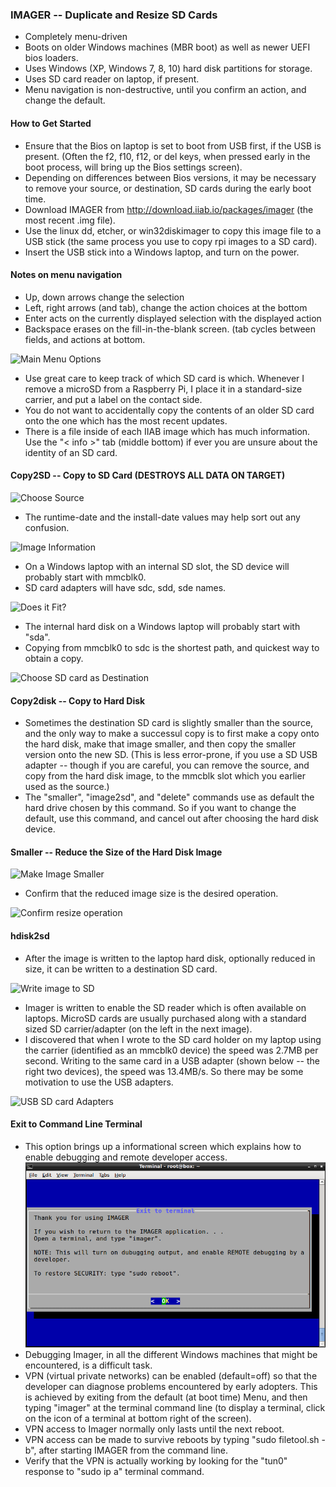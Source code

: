 ### IMAGER -- Duplicate and Resize SD Cards
* Completely menu-driven
* Boots on older Windows machines (MBR boot) as well as newer UEFI bios loaders.
* Uses Windows (XP, Windows 7, 8, 10) hard disk partitions for storage.
* Uses SD card reader on laptop, if present.
* Menu navigation is non-destructive, until you confirm an action, and change the default.

#### How to Get Started
* Ensure that the Bios on laptop is set to boot from USB first, if the USB is present. (Often the f2, f10, f12, or del keys, when pressed early in the boot process, will bring up the Bios settings screen).
* Depending on differences between Bios versions, it may be necessary to remove your source, or destination, SD cards during the early boot time.
* Download IMAGER from http://download.iiab.io/packages/imager (the most recent <filename>.img file).
* Use the linux dd, etcher, or win32diskimager to copy this image file to a USB stick (the same process you use to copy rpi images to a SD card).
* Insert the USB stick into a Windows laptop, and turn on the power.

#### Notes on menu navigation
* Up, down arrows change the selection
* Left, right  arrows (and tab), change the action choices at the bottom
* Enter acts on the currently displayed selection with the displayed action
* Backspace erases on the fill-in-the-blank screen. (tab cycles between fields, and actions at bottom.
    
![Main Menu Options](menu.png)

* Use great care to keep track of which SD card is which.  Whenever I remove a microSD from a Raspberry Pi, I place it in a standard-size carrier, and put a label on the contact side.
* You do not want to accidentally copy the contents of an older SD card onto the one which has the most recent updates.
* There is a file inside of each IIAB image which has much information.  Use the "\< info \>" tab (middle bottom) if ever you are unsure about the identity of an SD card.

#### Copy2SD -- Copy to SD Card (DESTROYS ALL DATA ON TARGET)

![Choose Source](selectSource.png) 

* The runtime-date and the install-date values may help sort out any confusion.

![Image Information](ini.png)

* On a Windows laptop with an internal SD slot, the SD device will probably start with mmcblk0.
* SD card adapters will have sdc, sdd, sde names.

![Does it Fit?](nofit.png)

* The internal hard disk on a Windows laptop will probably start with "sda".
* Copying from mmcblk0 to sdc is the shortest path, and quickest way to obtain a copy.

![Choose SD card as Destination](choose_device.png)

#### Copy2disk -- Copy to Hard Disk
* Sometimes the destination SD card is slightly smaller than the source, and the only way to make a successul copy is to first make a copy onto the hard disk, make that image smaller, and then copy the smaller version onto the new SD.  (This is less error-prone, if you use a SD USB adapter -- though if you are careful, you can remove the source, and copy from the hard disk image, to the mmcblk slot which you earlier used as the source.)
* The "smaller", "image2sd", and "delete" commands use as default the hard drive chosen by this command.  So if you want to change the default, use this command, and cancel out after choosing the hard disk device.

#### Smaller -- Reduce the Size of the Hard Disk Image

![Make Image Smaller](minify.png)

* Confirm that the reduced image size is the desired operation.

![Confirm resize operation](min.png)

#### hdisk2sd
* After the image is written to the laptop hard disk, optionally reduced in size, it can be written to a destination SD card.

![Write image to SD](img2sd.png)

* Imager is written to enable the SD reader which is often available on laptops.  MicroSD cards are usually purchased along with a standard sized SD carrier/adapter (on the left in the next image).
* I discovered that when I wrote to the SD card holder on my laptop using the carrier (identified as an mmcblk0 device) the speed was 2.7MB per second.  Writing to the same card in a USB adapter (shown below -- the right two devices), the speed was 13.4MB/s.  So there may be some motivation to use the USB adapters.

![USB SD card Adapters](adapter_choice.jpg)

#### Exit to Command Line Terminal
* This option brings up a informational screen which explains how to enable debugging and remote developer access.
![Terminal and debugging information](terminal.png)
* Debugging Imager, in all the different Windows machines that might be encountered, is a difficult task.
* VPN (virtual private networks) can be enabled (default=off) so that the developer can diagnose problems encountered by early adopters. This is achieved by exiting from the default (at boot time) Menu, and then typing "imager" at the terminal command line (to display a terminal, click on the icon of a terminal at bottom right of the screen).
* VPN access to Imager normally only lasts until the next reboot.
* VPN access can be made to survive reboots by typing "sudo filetool.sh -b", after starting IMAGER from the command line.
* Verify that the VPN is actually working by looking for the "tun0" response to "sudo ip a" terminal command.

